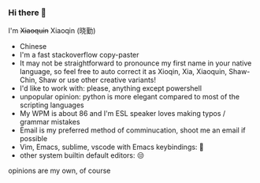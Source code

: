 ### Hi there 👋

I'm ~~Xiaoquin~~ Xiaoqin (晓勤)

<!--
**psykokwak4/psykokwak4** is a ✨ _special_ ✨ repository because its `README.md` (this file) appears on your GitHub profile.

Here are some ideas to get you started:
-->

- Chinese
- I'm a fast stackoverflow copy-paster
- It may not be straightforward to pronounce my first name in your native language, so feel free to auto correct it as Xioqin, Xia, Xiaoquin, Shaw-Chin, Shaw or use other creative variants!
- I'd like to work with: please, anything except powershell
- unpopular opinion: python is more elegant compared to most of the scripting languages
- My WPM is about 86 and I'm ESL speaker loves making typos / grammar mistakes
- Email is my preferred method of comminucation, shoot me an email if possible
- Vim, Emacs, sublime, vscode with Emacs keybindings: 🥰
- other system builtin default editors: 😒

opinions are my own, of course
